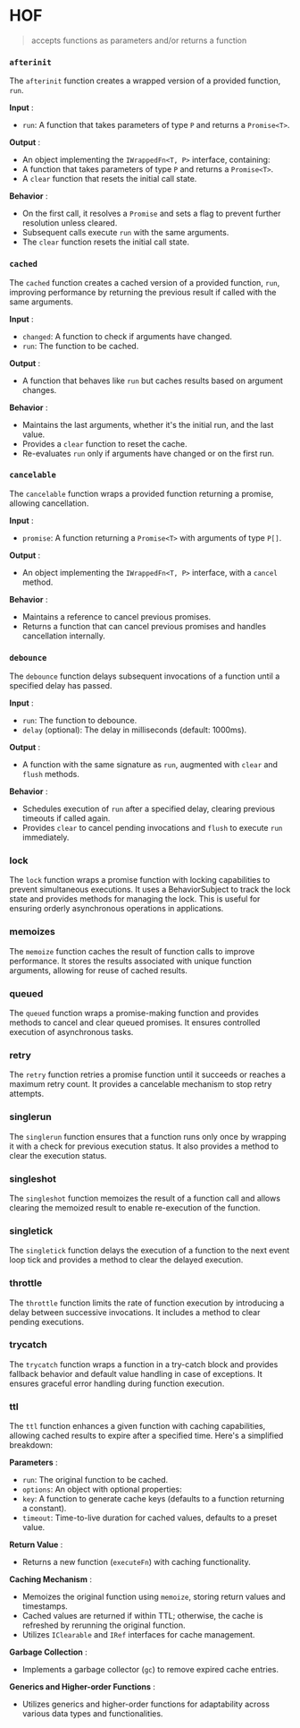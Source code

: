 # HOF

> accepts functions as parameters and/or returns a function

### `afterinit`

The `afterinit` function creates a wrapped version of a provided function, `run`. 

**Input** : 

- `run`: A function that takes parameters of type `P` and returns a `Promise<T>`. 

**Output** : 

- An object implementing the `IWrappedFn<T, P>` interface, containing: 
- A function that takes parameters of type `P` and returns a `Promise<T>`. 
- A `clear` function that resets the initial call state. 

**Behavior** :

- On the first call, it resolves a `Promise` and sets a flag to prevent further resolution unless cleared. 
- Subsequent calls execute `run` with the same arguments. 
- The `clear` function resets the initial call state.
### `cached`

The `cached` function creates a cached version of a provided function, `run`, improving performance by returning the previous result if called with the same arguments. 

**Input** : 

- `changed`: A function to check if arguments have changed. 
- `run`: The function to be cached. 

**Output** : 

- A function that behaves like `run` but caches results based on argument changes. 

**Behavior** :

- Maintains the last arguments, whether it's the initial run, and the last value. 
- Provides a `clear` function to reset the cache. 
- Re-evaluates `run` only if arguments have changed or on the first run.

### `cancelable`

The `cancelable` function wraps a provided function returning a promise, allowing cancellation. 

**Input** : 

- `promise`: A function returning a `Promise<T>` with arguments of type `P[]`. 

**Output** : 

- An object implementing the `IWrappedFn<T, P>` interface, with a `cancel` method. 

**Behavior** :

- Maintains a reference to cancel previous promises.
- Returns a function that can cancel previous promises and handles cancellation internally.

### `debounce`

The `debounce` function delays subsequent invocations of a function until a specified delay has passed. 

**Input** : 

- `run`: The function to debounce. 
- `delay` (optional): The delay in milliseconds (default: 1000ms). 

**Output** : 

- A function with the same signature as `run`, augmented with `clear` and `flush` methods. 

**Behavior** : 

- Schedules execution of `run` after a specified delay, clearing previous timeouts if called again. 
- Provides `clear` to cancel pending invocations and `flush` to execute `run` immediately.

### lock

The `lock` function wraps a promise function with locking capabilities to prevent simultaneous executions. It uses a BehaviorSubject to track the lock state and provides methods for managing the lock. This is useful for ensuring orderly asynchronous operations in applications.

### memoizes

The `memoize` function caches the result of function calls to improve performance. It stores the results associated with unique function arguments, allowing for reuse of cached results.

### queued

The `queued` function wraps a promise-making function and provides methods to cancel and clear queued promises. It ensures controlled execution of asynchronous tasks.

### retry

The `retry` function retries a promise function until it succeeds or reaches a maximum retry count. It provides a cancelable mechanism to stop retry attempts.

### singlerun

The `singlerun` function ensures that a function runs only once by wrapping it with a check for previous execution status. It also provides a method to clear the execution status.

### singleshot

The `singleshot` function memoizes the result of a function call and allows clearing the memoized result to enable re-execution of the function.

### singletick

The `singletick` function delays the execution of a function to the next event loop tick and provides a method to clear the delayed execution.

### throttle

The `throttle` function limits the rate of function execution by introducing a delay between successive invocations. It includes a method to clear pending executions.

### trycatch

The `trycatch` function wraps a function in a try-catch block and provides fallback behavior and default value handling in case of exceptions. It ensures graceful error handling during function execution.

### ttl

The `ttl` function enhances a given function with caching capabilities, allowing cached results to expire after a specified time. Here's a simplified breakdown: 

**Parameters** : 

- `run`: The original function to be cached. 
- `options`: An object with optional properties: 
- `key`: A function to generate cache keys (defaults to a function returning a constant). 
- `timeout`: Time-to-live duration for cached values, defaults to a preset value. 

**Return Value** : 

- Returns a new function (`executeFn`) with caching functionality. 

**Caching Mechanism** : 

- Memoizes the original function using `memoize`, storing return values and timestamps.
- Cached values are returned if within TTL; otherwise, the cache is refreshed by rerunning the original function. 
- Utilizes `IClearable` and `IRef` interfaces for cache management. 

**Garbage Collection** : 

- Implements a garbage collector (`gc`) to remove expired cache entries. 

**Generics and Higher-order Functions** :

- Utilizes generics and higher-order functions for adaptability across various data types and functionalities.
